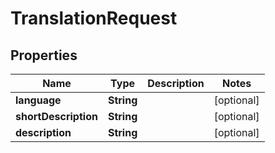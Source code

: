 

# TranslationRequest


## Properties

| Name | Type | Description | Notes |
|------------ | ------------- | ------------- | -------------|
|**language** | **String** |  |  [optional] |
|**shortDescription** | **String** |  |  [optional] |
|**description** | **String** |  |  [optional] |




